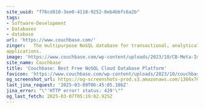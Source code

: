 ```yaml
---
site_uuid: "f76cd810-3ee0-4118-9252-0eb4bbfc6a2b"
tags:
- Software-Development
- Databases
- database
url: 'https://www.couchbase.com/'
zinger:   The multipurpose NoSQL database for transactional, analytical, mobile, and AI
applications.
image: 'https://www.couchbase.com/wp-content/uploads/2023/10/CB-Meta-Image-1.png'
site_name: Couchbase
title: 'Couchbase: Best Free NoSQL Cloud Database Platform'
favicon: 'https://www.couchbase.com/wp-content/uploads/2023/10/couchbase-favicon.svg'
og_screenshot_url: https://og-screenshots-prod.s3.amazonaws.com/1366x768/80/false/a727e75d0b18988cebf0dc23ee9780dc390aea0922af149a6fd9cb45b313d957.jpeg
last_jina_request: '2025-03-09T06:45:05.186Z'
jina_error: "\"'HTTP error! status: 429'\""
og_last_fetch: 2025-03-07T05:19:02.925Z
---
```


